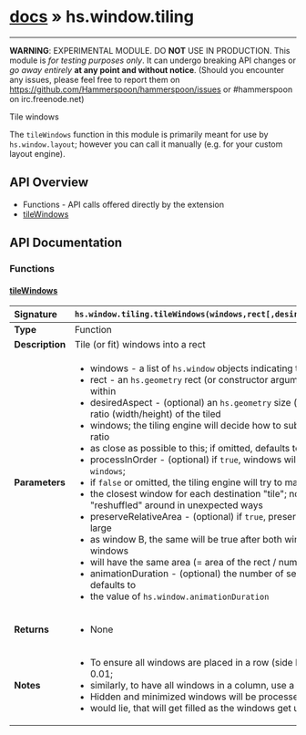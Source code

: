# [docs](index.md) » hs.window.tiling
---

**WARNING**: EXPERIMENTAL MODULE. DO **NOT** USE IN PRODUCTION.
This module is *for testing purposes only*. It can undergo breaking API changes or *go away entirely* **at any point and without notice**.
(Should you encounter any issues, please feel free to report them on https://github.com/Hammerspoon/hammerspoon/issues
or #hammerspoon on irc.freenode.net)

Tile windows

The `tileWindows` function in this module is primarily meant for use by `hs.window.layout`; however you can call it manually
(e.g. for your custom layout engine).

## API Overview
* Functions - API calls offered directly by the extension
 * [tileWindows](#tilewindows)

## API Documentation

### Functions

#### [tileWindows](#tilewindows)
| <span style="float: left;">**Signature**</span> | <span style="float: left;">`hs.window.tiling.tileWindows(windows,rect[,desiredAspect[,processInOrder[,preserveRelativeArea[,animationDuration]]]])` </span>                                                          |
| -----------------------------------------------------|---------------------------------------------------------------------------------------------------------|
| **Type**                                             | Function                                                                                         |
| **Description**                                      | Tile (or fit) windows into a rect                                                                                         |
| **Parameters**                                       | <ul markdown="1"><li markdown="1"> windows - a list of `hs.window` objects indicating the windows to tile or fit</li><li markdown="1"> rect - an `hs.geometry` rect (or constructor argument), indicating the desired onscreen region that the windows will be tiled within</li><li markdown="1"> desiredAspect - (optional) an `hs.geometry` size (or constructor argument) or a number, indicating the desired optimal aspect ratio (width/height) of the tiled</li><li markdown="1">    windows; the tiling engine will decide how to subdivide the rect among windows by trying to maintain every window's aspect ratio</li><li markdown="1">    as close as possible to this; if omitted, defaults to 1 (i.e. try to keep the windows as close to square as possible)</li><li markdown="1"> processInOrder - (optional) if `true`, windows will be placed left-to-right and top-to-bottom following the list order in `windows`;</li><li markdown="1">    if `false` or omitted, the tiling engine will try to maintain the spatial distribution of windows, i.e. (roughly speaking) pick</li><li markdown="1">    the closest window for each destination "tile"; note that in some cases this isn't possible and the windows might get "reshuffled" around in unexpected ways</li><li markdown="1"> preserveRelativeArea - (optional) if `true`, preserve the relative area among windows; that is, if window A is currently twice as large</li><li markdown="1">    as window B, the same will be true after both windows have been processed and placed into the rect; if `false` or omitted, all windows</li><li markdown="1">    will have the same area (= area of the rect / number of windows) after processing</li><li markdown="1"> animationDuration - (optional) the number of seconds to animate the move/resize operations of the windows; if omitted, defaults to</li><li markdown="1">    the value of `hs.window.animationDuration`</li></ul> |
| **Returns**                                          | <ul markdown="1"><li markdown="1"> None</li></ul>          |
| **Notes**                                            | <ul markdown="1"><li markdown="1"> To ensure all windows are placed in a row (side by side), use a very small aspect ratio (for "tall and narrow" windows) like 0.01;</li><li markdown="1">    similarly, to have all windows in a column, use a very large aspect ratio (for "short and wide") like 100</li><li markdown="1"> Hidden and minimized windows will be processed as well: the rect will have "gaps" where the invisible windows</li><li markdown="1">    would lie, that will get filled as the windows get unhidden/unminimized</li></ul>                |

